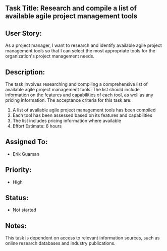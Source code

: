 ## Task Title: Research and compile a list of available agile project management tools

## User Story: 
As a project manager, I want to research and identify available agile project management tools so that I can select the 
most appropriate tools for the organization's project management needs.

## Description: 
The task involves researching and compiling a comprehensive list of available agile project management tools. The list 
should include information on the features and capabilities of each tool, as well as any pricing information. The acceptance criteria for this task are:
1. A list of available agile project management tools has been compiled
2. Each tool has been assessed based on its features and capabilities
3. The list includes pricing information where available
4. Effort Estimate: 6 hours

## Assigned To: 
* Erik Guaman

## Priority: 
* High

## Status: 
* Not started

## Notes: 
This task is dependent on access to relevant information sources, such as online research databases and industry publications.